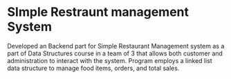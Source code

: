 # SImple Restraunt management System 
Developed an Backend part for Simple Restaurant Management system as a part of Data Structures course in a team of 3 that allows both customer and administration to interact with the system. 
Program employs a linked list data structure to manage food items, orders, and total sales.
